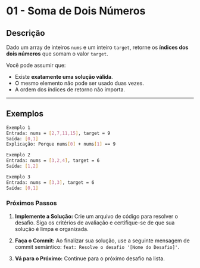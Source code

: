 # 01 - Soma de Dois Números

##  Descrição
Dado um array de inteiros `nums` e um inteiro `target`, retorne os **índices dos dois números** que somam o valor `target`.  

Você pode assumir que:  
- Existe **exatamente uma solução válida**.  
- O mesmo elemento não pode ser usado duas vezes.  
- A ordem dos índices de retorno não importa.  

---

##  Exemplos
```bash
Exemplo 1
Entrada: nums = [2,7,11,15], target = 9
Saída: [0,1]
Explicação: Porque nums[0] + nums[1] == 9
```

```bash
Exemplo 2
Entrada: nums = [3,2,4], target = 6
Saída: [1,2]

```
```bash
Exemplo 3
Entrada: nums = [3,3], target = 6
Saída: [0,1]

```
### **Próximos Passos**

1.  **Implemente a Solução:** Crie um arquivo de código para resolver o desafio. Siga os critérios de avaliação e certifique-se de que sua solução é limpa e organizada.

2.  **Faça o Commit:** Ao finalizar sua solução, use a seguinte mensagem de commit semântico: `feat: Resolve o desafio '[Nome do Desafio]'`.

3.  **Vá para o Próximo:** Continue para o próximo desafio na lista.



